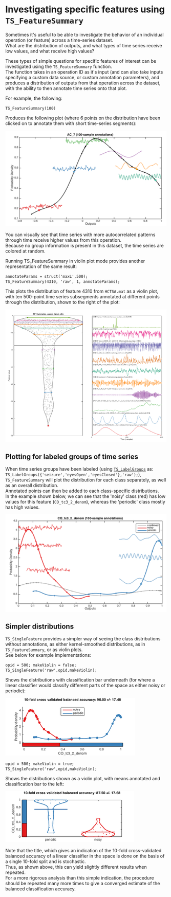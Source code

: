 # Investigating specific features using `TS_FeatureSummary`

Sometimes it's useful to be able to investigate the behavior of an individual operation \(or feature\) across a time-series dataset.  
What are the distribution of outputs, and what types of time series receive low values, and what receive high values?

These types of simple questions for specific features of interest can be investigated using the `TS_FeatureSummary` function.  
The function takes in an operation ID as it's input \(and can also take inputs specifying a custom data source, or custom annotation parameters\), and produces a distribution of outputs from that operation across the dataset, with the ability to then annotate time series onto that plot.

For example, the following:

```
TS_FeatureSummary(100)
```

Produces the following plot \(where 6 points on the distribution have been clicked on to annotate them with short time-series segments\):

![](img/TS_FeatureSummary.png)

You can visually see that time series with more autocorrelated patterns through time receive higher values from this operation.  
Because no group information is present in this dataset, the time series are colored at random.

Running TS\_FeatureSummary in violin plot mode provides another representation of the same result:

```
annotateParams = struct('maxL',500);
TS_FeatureSummary(4310, 'raw', 1, annotateParams);
```

This plots the distribution of feature 4310 from `HCTSA.mat` as a violin plot, with ten 500-point time series subsegments annotated at different points through the distribution, shown to the right of the plot:

![](img/TS_FeatureSummary_violin.png)

## Plotting for labeled groups of time series

When time series groups have been labeled \(using [`TS_LabelGroups`](grouping.md) as: `TS_LabelGroups({'seizure','eyesOpen','eyesClosed'},'raw');`\), `TS_FeatureSummary` will plot the distribution for each class separately, as well as an overall distribution.  
Annotated points can then be added to each class-specific distributions.  
In the example shown below, we can see that the 'noisy' class \(red\) has low values for this feature \(`CO_tc3_2_denom`\), whereas the 'periodic' class mostly has high values.

![](img/TS_FeatureSummary_grouped.png)

## Simpler distributions

`TS_SingleFeature` provides a simpler way of seeing the class distributions without annotations, as either kernel-smoothed distributions, as in `TS_FeatureSummary`, or as violin plots.  
See below for example implementations:

```
opid = 500; makeViolin = false;
TS_SingleFeature('raw',opid,makeViolin);
```

Shows the distributions with classification bar underneath \(for where a linear classifier would classify different parts of the space as either noisy or periodic\):

![](img/TS_SingleFeature_1.png)

```
opid = 500; makeViolin = true;
TS_SingleFeature('raw',opid,makeViolin);
```

Shows the distributions shown as a violin plot, with means annotated and classification bar to the left:

![](img/TS_SingleFeature_2.png)

Note that the title, which gives an indication of the 10-fold cross-validated balanced accuracy of a linear classifier in the space is done on the basis of a single 10-fold split and is stochastic.  
Thus, as shown above, this can yield slightly different results when repeated.  
For a more rigorous analysis than this simple indication, the procedure should be repeated many more times to give a converged estimate of the balanced classification accuracy.

